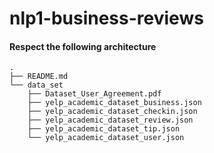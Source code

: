 # nlp1-business-reviews

#### Respect the following architecture

```
.
├── README.md
└── data_set
    ├── Dataset_User_Agreement.pdf
    ├── yelp_academic_dataset_business.json
    ├── yelp_academic_dataset_checkin.json
    ├── yelp_academic_dataset_review.json
    ├── yelp_academic_dataset_tip.json
    └── yelp_academic_dataset_user.json
```
